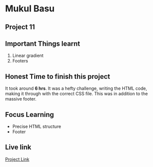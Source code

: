 # Mukul Basu

## Project 11

## Important Things learnt 
1. Linear gradient
2. Footers

## Honest Time to finish this project

It took around **6 hrs**. It was a hefty challenge, writing the HTML code, making it through with the correct CSS file. This was in addition to the massive footer.

## Focus Learning
- Precise HTML structure
- Footer

## Live link

[Project Link](https://google.com "Netlify")


